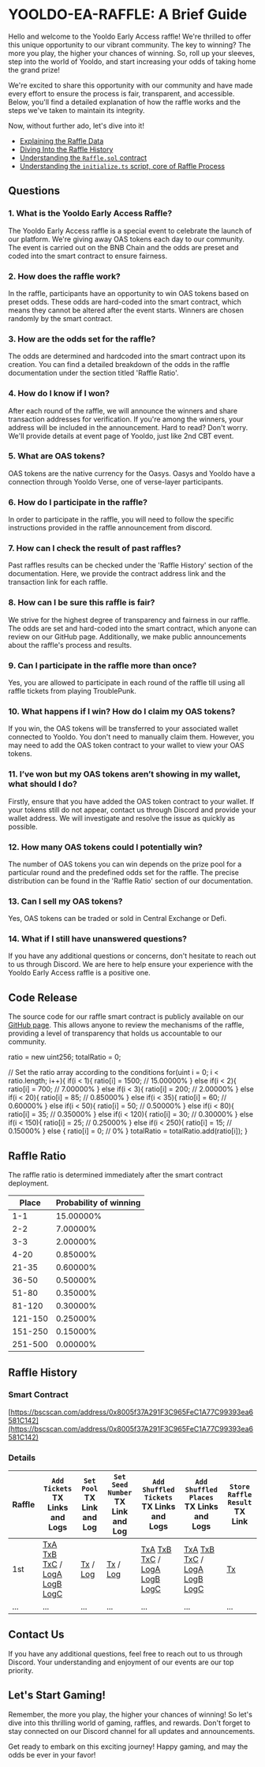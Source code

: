 # YOOLDO-EA-RAFFLE: A Brief Guide

Hello and welcome to the Yooldo Early Access raffle! We're thrilled to offer this unique opportunity to our vibrant community. The key to winning? The more you play, the higher your chances of winning. So, roll up your sleeves, step into the world of Yooldo, and start increasing your odds of taking home the grand prize!

We're excited to share this opportunity with our community and have made every effort to ensure the process is fair, transparent, and accessible. Below, you'll find a detailed explanation of how the raffle works and the steps we've taken to maintain its integrity.

Now, without further ado, let's dive into it!

- [Explaining the Raffle Data](https://github.com/catze-labs/yooldo-ea-raffle/tree/main/usedRaffleTicketHistory)
- [Diving Into the Raffle History](https://github.com/catze-labs/yooldo-ea-raffle/tree/main/raffleHistory)
- [Understanding the  `Raffle.sol`  contract](https://github.com/catze-labs/yooldo-ea-raffle/tree/main/contracts)
- [Understanding the  `initialize.ts`  script, core of Raffle Process](https://github.com/catze-labs/yooldo-ea-raffle/tree/main/scripts)

## Questions

### 1. What is the Yooldo Early Access Raffle?

The Yooldo Early Access raffle is a special event to celebrate the launch of our platform. We're giving away OAS tokens each day to our community. The event is carried out on the BNB Chain and the odds are preset and coded into the smart contract to ensure fairness.

### 2. How does the raffle work?

In the raffle, participants have an opportunity to win OAS tokens based on preset odds. These odds are hard-coded into the smart contract, which means they cannot be altered after the event starts. Winners are chosen randomly by the smart contract.

### 3. How are the odds set for the raffle?

The odds are determined and hardcoded into the smart contract upon its creation. You can find a detailed breakdown of the odds in the raffle documentation under the section titled 'Raffle Ratio'.

### 4. How do I know if I won?

After each round of the raffle, we will announce the winners and share transaction addresses for verification. If you're among the winners, your address will be included in the announcement.
Hard to read? Don't worry. We'll provide details at event page of Yooldo, just like 2nd CBT event.

### 5. What are OAS tokens?

OAS tokens are the native currency for the Oasys. Oasys and Yooldo have a connection through Yooldo Verse, one of verse-layer participants.

### 6. How do I participate in the raffle?

In order to participate in the raffle, you will need to follow the specific instructions provided in the raffle announcement from discord.

### 7. How can I check the result of past raffles?

Past raffles results can be checked under the 'Raffle History' section of the documentation. Here, we provide the contract address link and the transaction link for each raffle.

### 8. How can I be sure this raffle is fair?

We strive for the highest degree of transparency and fairness in our raffle. The odds are set and hard-coded into the smart contract, which anyone can review on our GitHub page. Additionally, we make public announcements about the raffle's process and results.

### 9. Can I participate in the raffle more than once?

Yes, you are allowed to participate in each round of the raffle till using all raffle tickets from playing TroublePunk.

### 10. What happens if I win? How do I claim my OAS tokens?

If you win, the OAS tokens will be transferred to your associated wallet connected to Yooldo. You don't need to manually claim them. However, you may need to add the OAS token contract to your wallet to view your OAS tokens.

### 11. I’ve won but my OAS tokens aren’t showing in my wallet, what should I do?

Firstly, ensure that you have added the OAS token contract to your wallet. If your tokens still do not appear, contact us through Discord and provide your wallet address. We will investigate and resolve the issue as quickly as possible.

### 12. How many OAS tokens could I potentially win?

The number of OAS tokens you can win depends on the prize pool for a particular round and the predefined odds set for the raffle. The precise distribution can be found in the 'Raffle Ratio' section of our documentation.

### 13. Can I sell my OAS tokens?

Yes, OAS tokens can be traded or sold in Central Exchange or Defi.

### 14. What if I still have unanswered questions?

If you have any additional questions or concerns, don't hesitate to reach out to us through Discord. We are here to help ensure your experience with the Yooldo Early Access raffle is a positive one.

## Code Release

The source code for our raffle smart contract is publicly available on our [GitHub page](https://github.com/catze-labs/yooldo-ea-raffle). This allows anyone to review the mechanisms of the raffle, providing a level of transparency that holds us accountable to our community.

 ratio = new uint256[](500);
 totalRatio = 0;

 // Set the ratio array according to the conditions
 for(uint i = 0; i < ratio.length; i++){
  if(i < 1){
   ratio[i] = 1500; // 15.00000%
  } else if(i < 2){
   ratio[i] = 700; // 7.00000%
  } else if(i < 3){
   ratio[i] = 200; // 2.00000%
  } else if(i < 20){
   ratio[i] = 85; // 0.85000%
  } else if(i < 35){
   ratio[i] = 60; // 0.60000%
  } else if(i < 50){
   ratio[i] = 50; // 0.50000%
  } else if(i < 80){
   ratio[i] = 35; // 0.35000%
  } else if(i < 120){
   ratio[i] = 30; // 0.30000%
  } else if(i < 150){
   ratio[i] = 25; // 0.25000%
  } else if(i < 250){
   ratio[i] = 15; // 0.15000%
  } else {
   ratio[i] = 0; // 0%
  }
  totalRatio = totalRatio.add(ratio[i]);
 }

## Raffle Ratio

The raffle ratio is determined immediately after the smart contract deployment.

|Place|Probability of winning|
|--|--|
|1-1|15.00000%|
|2-2|7.00000%|
|3-3|2.00000%|
|4-20|0.85000%|
|21-35|0.60000%|
|36-50|0.50000%|
|51-80|0.35000%|
|81-120|0.30000%|
|121-150|0.25000%|
|151-250|0.15000%|
|251-500|0.00000%|

## Raffle History

### Smart Contract

[https://bscscan.com/address/0x8005f37A291F3C965FeC1A77C99393ea6581C142](https://bscscan.com/address/0x8005f37A291F3C965FeC1A77C99393ea6581C142)

### Details

| Raffle | `Add Tickets` TX Links and Logs | `Set Pool` TX Link and Log | `Set Seed Number` TX Link and Log | `Add Shuffled Tickets` TX Links and Logs | `Add Shuffled Places` TX Links and Logs | `Store Raffle Result` TX Link |
|--------|-------------------------------|-------------------------|---------------------------------|---------------------------------------|-------------------------------------|------------------------------------|
| 1st    | [TxA](https://bscscan.com/tx/0xaa0af691fd33bb5cbeeca0f5a3becdd3d8ee6486eb5dde6ea7091260508c1174) [TxB](https://bscscan.com/tx/0xee7afe613c408aa240e6916a38e18266cd703b660a907af77f17dd96bd57ea21) [TxC](https://bscscan.com/tx/0xb976606b8baca72f7c11e329f08c9343ddde88b5558597a56c2acee1af6b715a) / [LogA](https://bscscan.com/tx/0xaa0af691fd33bb5cbeeca0f5a3becdd3d8ee6486eb5dde6ea7091260508c1174#eventlog) [LogB](https://bscscan.com/tx/0xee7afe613c408aa240e6916a38e18266cd703b660a907af77f17dd96bd57ea21#eventlog) [LogC](https://bscscan.com/tx/0xb976606b8baca72f7c11e329f08c9343ddde88b5558597a56c2acee1af6b715a#eventlog)            | [Tx](https://bscscan.com/tx/0xa0a880ccddef0f007414a3203a42ffba845ca140ac78bba8722c27e77fbf7ba8) / [Log](https://bscscan.com/tx/0xa0a880ccddef0f007414a3203a42ffba845ca140ac78bba8722c27e77fbf7ba8#eventlog)      | [Tx](https://bscscan.com/tx/0x5c9fe2287f221766a9ba413782d04a38e63693ca6ec48bc67f1c2d1514107228) / [Log](https://bscscan.com/tx/0x5c9fe2287f221766a9ba413782d04a38e63693ca6ec48bc67f1c2d1514107228#eventlog)              | [TxA](https://bscscan.com/tx/0xefae4908acedda7d5b775288bfd703bf28be4468a4bb2704894a39c9acd8eac7) [TxB](https://bscscan.com/tx/0xe3dbee48bd57e3cda4d636c9c93f2b15e69bfd7b9c631b047862fce980eb6a7e) [TxC](https://bscscan.com/tx/0xd6fb15097a2bb2183564b49db2b57b106c87f9656ae04dcb3ddf85af8a53510e) / [LogA](https://bscscan.com/tx/0xefae4908acedda7d5b775288bfd703bf28be4468a4bb2704894a39c9acd8eac7#eventlog) [LogB](https://bscscan.com/tx/0xe3dbee48bd57e3cda4d636c9c93f2b15e69bfd7b9c631b047862fce980eb6a7e#eventlog) [LogC](https://bscscan.com/tx/0xd6fb15097a2bb2183564b49db2b57b106c87f9656ae04dcb3ddf85af8a53510e#eventlog)                    | [TxA](https://bscscan.com/tx/0x45b3797dddfab091c2aaaf0eb82ecaf7bb44f03ec10e81b0986ea70e3deb00f7) [TxB](https://bscscan.com/tx/0xee7afe613c408aa240e6916a38e18266cd703b660a907af77f17dd96bd57ea21) [TxC](https://bscscan.com/tx/0xc94e58d3ab461b95a773b20b3518d5978c6b2db85733a7281833c33fe10f59b5) / [LogA](https://bscscan.com/tx/0x9a6d40abf93d2955a640bc08ffb332f6f480521d73b0f56bf05498e2ed85584d#eventlog) [LogB](https://bscscan.com/tx/0x45b3797dddfab091c2aaaf0eb82ecaf7bb44f03ec10e81b0986ea70e3deb00f7#eventlog) [LogC](https://bscscan.com/tx/0xc94e58d3ab461b95a773b20b3518d5978c6b2db85733a7281833c33fe10f59b5#eventlog)                  | [Tx](https://bscscan.com/tx/0x45bc31e3e0751f7203b4b1a1a2c83456838f1011225a9b72b0ba1f2e1c1ada57)                                |
|...     |...                            |...                      |...                               |...                                   |...                                 |...                                 |

## Contact Us

If you have any additional questions, feel free to reach out to us through Discord. Your understanding and enjoyment of our events are our top priority.

## Let's Start Gaming!

Remember, the more you play, the higher your chances of winning! So let's dive into this thrilling world of gaming, raffles, and rewards. Don't forget to stay connected on our Discord channel for all updates and announcements.

Get ready to embark on this exciting journey! Happy gaming, and may the odds be ever in your favor!